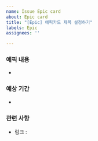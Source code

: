 ```yaml
---
name: Issue Epic card
about: Epic card
title: "[Epic] 에픽카드 제목 설정하기"
labels: Epic
assignees: ''

---
```


### 에픽 내용
- 

### 예상 기간
-

### 관련 사항
- 링크 :
